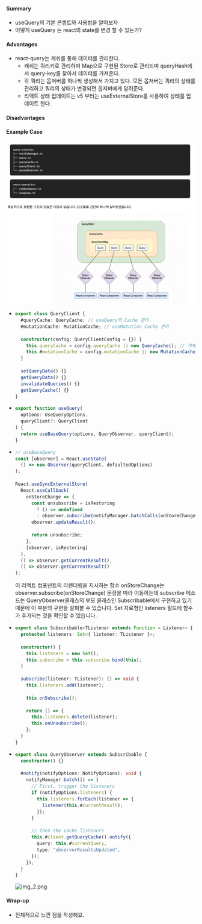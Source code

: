 #### Summary

- useQuery의 기본 콘셉트와 사용법을 알아보자
- 어떻게 useQuery 는 react의 state를 변경 할 수 있는가?

#### Advantages

- react-query는 캐쉬를 통해 데이터를 관리한다.
  - 캐쉬는 쿼리키로 관리하며 Map으로 구현된 Store로 관리되며 queryHash에서 query-key를 찾아서 데이터를 가져온다.
  - 각 쿼리는 옵저버를 하나씩 생성해서 가지고 있다. 모든 옵저버는 쿼리의 상태를 관리하고 쿼리의 상태가 변경되면 옵저버에게 알려준다.
  - 리액트 상태 업데이트는 v5 부터는 useExternalStore를 사용하여 상태를 업데이트 한다.

#### Disadvantages

#### Example Case

![img.png](img.png)
![img_1.png](img_1.png)

- ```typescript
  export class QueryClient {
    #queryCache: QueryCache; // useQuery의 Cache 관리
    #mutationCache: MutationCache; // useMutation Cache 관리

    constructor(config: QueryClientConfig = {}) {
      this.queryCache = config.queryCache || new QueryCache(); // 객체내에서 Map으로 관리 new Map<string, Query> === QueryStore
      this.#mutationCache = config.mutationCache || new MutationCache();
    }

    setQueryData() {}
    getQueryData() {}
    invalidateQueries() {}
    getQueryCache() {}
  }
  ```

- ```typescript
  export function useQuery(
    options: UseQueryOptions,
    queryClient?: QueryClient
  ) {
    return useBaseQuery(options, QueryObserver, queryClient);
  }
  ```
- ```typescript
  // useBaseQuery
  const [observer] = React.useState(
    () => new Observer(queryClient, defaultedOptions)
  );

  React.useSyncExternalStore(
    React.useCallback(
      onStoreChange => {
        const unsubscribe = isRestoring
          ? () => undefined
          : observer.subscribe(notifyManager.batchCalls(onStoreChange));
        observer.updateResult();

        return unsubscribe;
      },
      [observer, isRestoring]
    ),
    () => observer.getCurrentResult(),
    () => observer.getCurrentResult()
  );
  ```

  이 리액트 컴포넌트의 리렌더링을 지시하는 함수 onStoreChange는 observer.subscribe(onStoreChange) 문장을 따라 이동하는데 subscribe 메소드는 QueryObserver클래스의 부모 클래스인 Subscribable에서 구현하고 있기 때문에 이 부분의 구현을 살펴볼 수 있습니다. Set 자료형인 listeners 필드에 함수가 추가되는 것을 확인할 수 있습니다.

- ```typescript
  export class Subscribable<TListener extends Function = Listener> {
    protected listeners: Set<{ listener: TListener }>;

    constructor() {
      this.listeners = new Set();
      this.subscribe = this.subscribe.bind(this);
    }

    subscribe(listener: TListener): () => void {
      this.listeners.add(listener);

      this.onSubscribe();

      return () => {
        this.listeners.delete(listener);
        this.onUnsubscribe();
      };
    }
  }
  ```

- ```typescript
  export class QueryObserver extends Subscribable {
    constructor() {}

    #notify(notifyOptions: NotifyOptions): void {
      notifyManager.batch(() => {
        // First, trigger the listeners
        if (notifyOptions.listeners) {
          this.listeners.forEach(listener => {
            listener(this.#currentResult);
          });
        }

        // Then the cache listeners
        this.#client.getQueryCache().notify({
          query: this.#currentQuery,
          type: "observerResultsUpdated",
        });
      });
    }
  }
  ```

  ![img_2.png](img_2.png)

#### Wrap-up

- 전체적으로 느낀 점을 작성해요.
